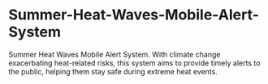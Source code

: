 # Summer-Heat-Waves-Mobile-Alert-System
Summer Heat Waves Mobile Alert System. With climate change exacerbating heat-related risks, this system aims to provide timely alerts to the public, helping them stay safe during extreme heat events.
